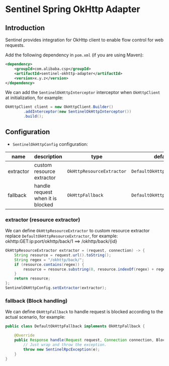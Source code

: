 # Sentinel Spring OkHttp Adapter

## Introduction

Sentinel provides integration for OkHttp client to enable flow control for web requests.

Add the following dependency in `pom.xml` (if you are using Maven):

```xml
<dependency>
    <groupId>com.alibaba.csp</groupId>
    <artifactId>sentinel-okhttp-adapter</artifactId>
    <version>x.y.z</version>
</dependency>
```

We can add the `SentinelOkHttpInterceptor` interceptor when `OkHttpClient` at initialization, for example:

```java
OkHttpClient client = new OkHttpClient.Builder()
        .addInterceptor(new SentinelOkHttpInterceptor())
        .build();
```

## Configuration

- `SentinelOkHttpConfig` configuration:

| name | description | type | default value |
|------|------------|------|-------|
| extractor | custom resource extractor | `OkHttpResourceExtractor` | `DefaultOkHttpResourceExtractor` |
| fallback | handle request when it is blocked | `OkHttpFallback` | `DefaultOkHttpFallback` |

### extractor (resource extractor)

We can define `OkHttpResourceExtractor` to custom resource extractor replace `DefaultOkHttpResourceExtractor`, for example: okhttp:GET:ip:port/okhttp/back/1 ==> /okhttp/back/{id}

```java
OkHttpResourceExtractor extractor = (request, connection) -> {
    String resource = request.url().toString();
    String regex = "/okhttp/back/";
    if (resource.contains(regex)) {
        resource = resource.substring(0, resource.indexOf(regex) + regex.length()) + "{id}";
    }
    return resource;
};
SentinelOkHttpConfig.setExtractor(extractor);
```

### fallback (Block handling)

We can define `OkHttpFallback` to handle request is blocked according to the actual scenario, for example:

```java
public class DefaultOkHttpFallback implements OkHttpFallback {

    @Override
    public Response handle(Request request, Connection connection, BlockException e) {
        // Just wrap and throw the exception.
        throw new SentinelRpcException(e);
    }
}
```